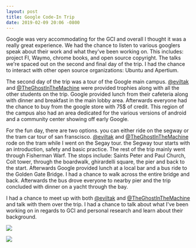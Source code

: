 ```yaml
---
layout: post
title: Google Code-In Trip
date: 2019-02-09 20:06 -0800
---
```


Google was very accommodating for the GCI  and overall I thought it was a really great experience. We had the chance to listen to various googlers speak about their work and what they've been working on. This includes: project FI, Waymo, chrome books, and open source copyright. The talks we're spaced out on the second and final day of the trip. I had the chance to interact with other open source organizations: Ubuntu and Apertium.


The second day of the trip was a tour of the Google main campus. [@eviltak](https://forum.terasology.org/members/eviltak.1940/) and [@TheGhostInTheMachine](https://forum.terasology.org/members/theghostinthemachine.2270/) were provided trophies  along with all the other students on the trip. Google provided lunch from their cafeteria along with dinner and breakfast in the main lobby area. Afterwards everyone had the chance to buy from the google store with 75$ of credit. This region of the campus also had an area dedicated for the various versions of android and a community center showing off early Google.


For the fun day, there are two options. you can either ride on the segway or the tram car tour of san franscisco. [@eviltak](https://forum.terasology.org/members/eviltak.1940/) and [@TheGhostInTheMachine](https://forum.terasology.org/members/theghostinthemachine.2270/) rode on the tram while I went on the Segay tour. the Segway tour starts with an introduction, safety and basic practice. The rest of the trip mainly went through Fisherman Warf.  The stops include: Saints Peter and Paul Church, Coit tower,  through the boardwalk, ghirardelli square, the pier and back to the start. Afterwards Google provided lunch at a local bar and a bus ride to the Golden Gate Bridge. I had a chance to walk across the entire bridge and back. Afterwards the bus drove everyone to nearby pier and the trip concluded with dinner on a yacht through the bay.


I had a chance to meet up with both [@eviltak](https://forum.terasology.org/members/eviltak.1940/) and [@TheGhostInTheMachine](https://forum.terasology.org/members/theghostinthemachine.2270/) and talk with them over the trip. I had a chance to talk about what I've been working on in regards to GCI and personal research and learn about their background.


![](https://lh3.googleusercontent.com/9_F-VHxQuG5XXiPww__3nvx3GYvUgVH70bRwFYnrUvvgZ53m0eqKiWsNlBYCggGemWwaQrfX8EZYmRfiRNV7Jnn8Nm-o14BzWV2kx6OdWwdRUYjGgoGNMA_pE75o5hbu-R-Bi2DMMAYHG_oFBdYzaZp9hpG43WAac1dJfvmC_XXChZBeqpPFzA8d3CpyJYuVOkKNxr_pjnx7lWfvOSEcfvucLHNAHGYMQYsmH7k--EuUuYb1QGADQn73NaIDbfSzkRwWj3XlhfkFLXM1vqv1zvSi3rbXjQiNaCOl9eTCEVE30i87m5iOMMADy6I31G8-W0xLHATho5RDgZYRBR3YNJryRVVtEvZjSbPRmWEVUroqD3s5RFOG_qM9dBTr9YKzZ_kTUdLfihAx8opxU_Jhkyoa-XtKgNtfzEwfZIXkKhiUoGsm0N4H30bNPoKq47_WTbBeJySFjn-Cq2arsiI9O9aMO9OidC4liu6MOBUVKucJwSN9408HngTCUzRT9wiQSrVJ5llWpgnEusu-d1gDIeBts1vfm9wwvtatVZtk959SsuLfEH-mIf15MnXLaHM-cryShvybUCiX9s8GgEzEP3ZCQiy2c2DRir4ALH5hTwwmm6Z36dW_9dyo0wEEsgPr2sywKW3xJG0WlV7Ax8svs0HGsR2BwVUT=w1243-h933-no)

![](https://lh3.googleusercontent.com/-aFv6H0sUGxrrhF3CyB_Wls2T6O2tdXyT2cny3u-JT7kgcjG0wlz7qtlBCm_6d0q8ANefTd-7xQN0zpFumdrmHwY8OV1d06FR8CXvlZcwg0xUtcRb0j5deLiDcvImnwDPOiT8HMwgOvvPvr3XDkQKO9N_W2W2-zoFImu9pNyc0Kc1UtDcv-4nnNH25Gq7J-BaMVdUyVUwuQI9D7aRpa079H7XFdk5NQqZOG3WnEJbfuAT1Hv8BiFnwfFWNf3TQGFhR7FE5O78yLKxW69VGdxasDPK2IeAyjtRM0e0cia0peZ_3QWb8Kn8nV-1D0GyOTy2Jn1Vx1ghyi8JjH6C31uMJUTWcGRCHKnfFtTkv3A6k5ekU1CmciH7pJIt4bBpq31VM7i2gDzDizLl60P6CgC1lHIkV5mdSqchb1rsagkx0bHu_CM9KUOasokYRcBe_0ZCjS2dvkl6DtS922bWlYk9hHuC3zBOpBBoQNFo33oAuoXW1kZysIuRFd2rHWhoi98FSIIn3qIvqG83XaK4ACsLf1ZNQMfluMoWDUqwYQX0lqoAZt_XRUB7JaYljvqjV3VFjwRF1-ey2clBk1yAoWJg0jPP-alkD71CBKwzhrgv8msx4lBvqk80qGm3-vbq8uSvuBVpPMUo9q7_F4_8WvKDht22_9864u7bg=w1243-h829-no)